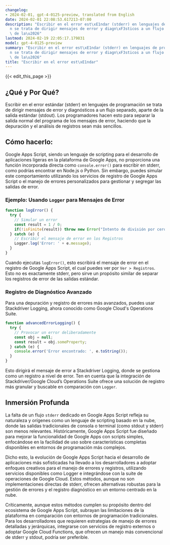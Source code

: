 ```yaml
---
changelog:
- 2024-02-01, gpt-4-0125-preview, translated from English
date: 2024-02-01 22:08:53.617213-07:00
description: "Escribir en el error est\xE1ndar (stderr) en lenguajes de programaci\xF3\
  n se trata de dirigir mensajes de error y diagn\xF3sticos a un flujo separado, aparte\
  \ de la\u2026"
lastmod: 2024-02-19 22:05:17.179831
model: gpt-4-0125-preview
summary: "Escribir en el error est\xE1ndar (stderr) en lenguajes de programaci\xF3\
  n se trata de dirigir mensajes de error y diagn\xF3sticos a un flujo separado, aparte\
  \ de la\u2026"
title: "Escribir en el error est\xE1ndar"
---
```


{{< edit_this_page >}}

## ¿Qué y Por Qué?

Escribir en el error estándar (stderr) en lenguajes de programación se trata de dirigir mensajes de error y diagnósticos a un flujo separado, aparte de la salida estándar (stdout). Los programadores hacen esto para separar la salida normal del programa de los mensajes de error, haciendo que la depuración y el análisis de registros sean más sencillos.

## Cómo hacerlo:

Google Apps Script, siendo un lenguaje de scripting para el desarrollo de aplicaciones ligeras en la plataforma de Google Apps, no proporciona una función incorporada directa como `console.error()` para escribir en stderr, como podrías encontrar en Node.js o Python. Sin embargo, puedes simular este comportamiento utilizando los servicios de registro de Google Apps Script o el manejo de errores personalizados para gestionar y segregar las salidas de error.

### Ejemplo: Usando `Logger` para Mensajes de Error

```javascript
function logError() {
  try {
    // Simular un error
    const result = 1 / 0;
    if(!isFinite(result)) throw new Error("Intento de división por cero");
  } catch (e) {
    // Escribir el mensaje de error en los Registros
    Logger.log('Error: ' + e.message);
  }
}
```

Cuando ejecutas `logError()`, esto escribirá el mensaje de error en el registro de Google Apps Script, el cual puedes ver por `Ver > Registros`. Esto no es exactamente stderr, pero sirve un propósito similar de separar los registros de error de las salidas estándar.

### Registro de Diagnóstico Avanzado

Para una depuración y registro de errores más avanzados, puedes usar Stackdriver Logging, ahora conocido como Google Cloud's Operations Suite.

```javascript
function advancedErrorLogging() {
  try {
    // Provocar un error deliberadamente
    const obj = null;
    const result = obj.someProperty;
  } catch (e) {
    console.error('Error encontrado: ', e.toString());
  }
}
```

Esto dirigirá el mensaje de error a Stackdriver Logging, donde se gestiona como un registro a nivel de error. Ten en cuenta que la integración de Stackdriver/Google Cloud’s Operations Suite ofrece una solución de registro más granular y buscable en comparación con `Logger`.

## Inmersión Profunda

La falta de un flujo `stderr` dedicado en Google Apps Script refleja su naturaleza y orígenes como un lenguaje de scripting basado en la nube, donde las salidas tradicionales de consola o terminal (como stdout y stderr) son menos relevantes. Históricamente, Google Apps Script fue diseñado para mejorar la funcionalidad de Google Apps con scripts simples, enfocándose en la facilidad de uso sobre características completas disponibles en entornos de programación más complejos.

Dicho esto, la evolución de Google Apps Script hacia el desarrollo de aplicaciones más sofisticadas ha llevado a los desarrolladores a adoptar enfoques creativos para el manejo de errores y registros, utilizando servicios disponibles como Logger e integrándose con la suite de operaciones de Google Cloud. Estos métodos, aunque no son implementaciones directas de stderr, ofrecen alternativas robustas para la gestión de errores y el registro diagnóstico en un entorno centrado en la nube.

Críticamente, aunque estos métodos cumplen su propósito dentro del ecosistema de Google Apps Script, subrayan las limitaciones de la plataforma en comparación con entornos de programación tradicionales. Para los desarrolladores que requieren estrategias de manejo de errores detalladas y jerárquicas, integrarse con servicios de registro externos o adoptar Google Cloud Functions, que ofrecen un manejo más convencional de stderr y stdout, podría ser preferible.
